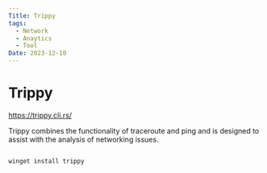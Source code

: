 ```yaml
---
Title: Trippy
tags:
  - Network
  - Anaytics
  - Tool
Date: 2023-12-10
---
```


# Trippy
https://trippy.cli.rs/

Trippy combines the functionality of traceroute and ping and is designed to assist with the analysis of networking issues.
```BAT

winget install trippy
```
